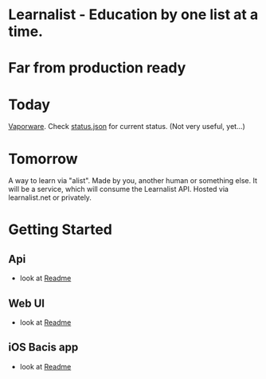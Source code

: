 # Learnalist - Education by one list at a time.

# Far from production ready

# Today
[Vaporware](https://en.wikipedia.org/wiki/Vaporware).
Check [status.json](./status.json) for current status. (Not very useful, yet...)

# Tomorrow

A way to learn via "alist". Made by you, another human or something else.
It will be a service, which will consume the Learnalist API. Hosted via learnalist.net or privately.


# Getting Started

## Api
* look at [Readme](api/README.md)

## Web UI
* look at [Readme](www-ui/README.md)

## iOS Bacis app
* look at [Readme](https://github.com/freshteapot/learnalist-ios/blob/master/README.md)
